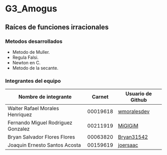 # G3_Amogus

## Raíces de funciones irracionales

### Metodos desarrollados
- Metodo de Muller.
- Regula Falsi.
- Newton en C.
- Metodo de la secante.

### Integrantes del equipo
| Nombre de integrante               | Carnet   | Usuario de Github |
|------------------------------------|----------|-------------------|
| Walter Rafael Morales Henriquez    | 00019618 | [wmoralesdev](https://github.com/wmoralesdev)       |
| Fernando Miguel Rodriguez Gonzalez | 00211919 | [MiGIGiM](https://github.com/MiGIGiM)           |
| Bryan Salvador Flores Flores       | 00063820 | [Bryan31542](https://github.com/Bryan31542)        |
| Joaquin Ernesto Santos Acosta      | 00159619 | [joersaac](https://github.com/joersaac)          |
